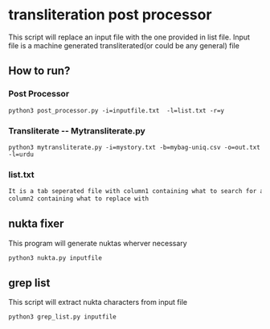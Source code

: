 
# transliteration post processor
This script will replace an input file with the one provided in list file.
Input file is a machine generated transliterated(or could be any general) file

## How to run?

### Post Processor
    python3 post_processor.py -i=inputfile.txt  -l=list.txt -r=y

### Transliterate -- Mytransliterate.py
    python3 mytransliterate.py -i=mystory.txt -b=mybag-uniq.csv -o=out.txt -l=urdu 

### list.txt
```bash
It is a tab seperated file with column1 containing what to search for and 
column2 containing what to replace with
```

## nukta fixer
This program will generate nuktas wherver necessary
```bash
python3 nukta.py inputfile
```
## grep list

This script will extract nukta characters from input file

```bash
python3 grep_list.py inputfile
```
